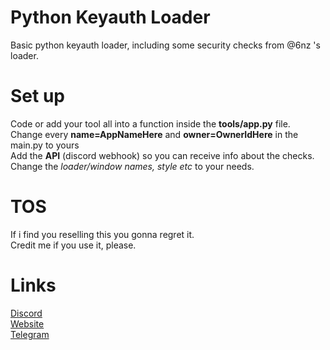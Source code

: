 # Python Keyauth Loader
Basic python keyauth loader, including some security checks from @6nz 's loader.
# Set up
Code or add your tool all into a function inside the **tools/app.py** file.<br />
Change every  **name=AppNameHere** and **owner=OwnerIdHere** in the main.py to yours<br />
Add the **API** (discord webhook) so you can receive info about the checks.<br />
Change the *loader/window names, style etc* to your needs.
# TOS
If i find you reselling this you gonna regret it.<br />
Credit me if you use it, please.
# Links
[Discord](https://discord.gg/kway)<br />
[Website](https://kwayservices.top)<br />
[Telegram](https://t.me/kwaytv)<br />